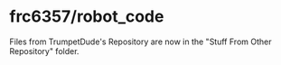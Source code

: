 # frc6357/robot_code
Files from TrumpetDude's Repository are now in the "Stuff From Other Repository" folder.
